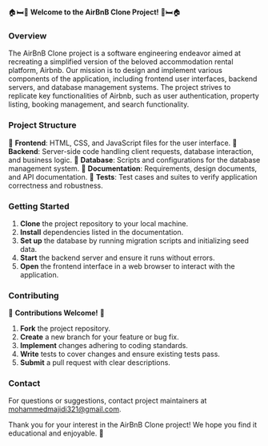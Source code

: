 🏠🛏️🏨 **Welcome to the AirBnB Clone Project!** 🏨🛏️🏠

### Overview
The AirBnB Clone project is a software engineering endeavor aimed at recreating a simplified version of the beloved accommodation rental platform, Airbnb. Our mission is to design and implement various components of the application, including frontend user interfaces, backend servers, and database management systems. The project strives to replicate key functionalities of Airbnb, such as user authentication, property listing, booking management, and search functionality.

### Project Structure
📁 **Frontend**: HTML, CSS, and JavaScript files for the user interface.
📁 **Backend**: Server-side code handling client requests, database interaction, and business logic.
📁 **Database**: Scripts and configurations for the database management system.
📁 **Documentation**: Requirements, design documents, and API documentation.
📁 **Tests**: Test cases and suites to verify application correctness and robustness.

### Getting Started
1. **Clone** the project repository to your local machine.
2. **Install** dependencies listed in the documentation.
3. **Set up** the database by running migration scripts and initializing seed data.
4. **Start** the backend server and ensure it runs without errors.
5. **Open** the frontend interface in a web browser to interact with the application.

### Contributing
🌟 **Contributions Welcome!** 🌟
1. **Fork** the project repository.
2. **Create** a new branch for your feature or bug fix.
3. **Implement** changes adhering to coding standards.
4. **Write** tests to cover changes and ensure existing tests pass.
5. **Submit** a pull request with clear descriptions.

### Contact
For questions or suggestions, contact project maintainers at mohammedmajidi321@gmail.com.

Thank you for your interest in the AirBnB Clone project! We hope you find it educational and enjoyable. 🎉
